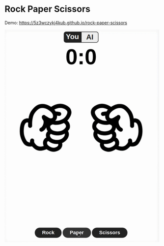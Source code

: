 # Rock Paper Scissors
Demo: https://5z3wczykj4kub.github.io/rock-paper-scissors

![](rock-paper-scissors.gif)
